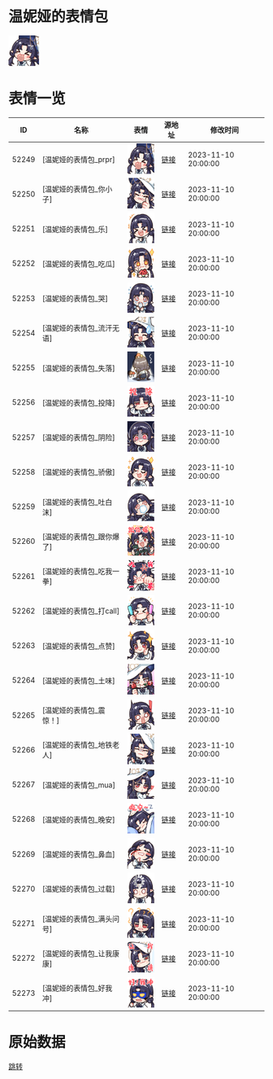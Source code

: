 # 温妮娅的表情包

<img src="./cover.png" height="60" alt="cover" />

# 表情一览

|ID|名称|表情|源地址|修改时间|
|----|----|----|----|----|
|52249|[温妮娅的表情包_prpr]|<img src="./pic/052249_%5B温妮娅的表情包_prpr%5D.png" height="60" alt="prpr"/>|[链接](https://i0.hdslb.com/bfs/garb/88da17de211f7bfc888be60f90715b958985d118.png)|2023-11-10 20:00:00|
|52250|[温妮娅的表情包_你小子]|<img src="./pic/052250_%5B温妮娅的表情包_你小子%5D.png" height="60" alt="你小子"/>|[链接](https://i0.hdslb.com/bfs/garb/a1d6db9b486caef3c29692e696e5215388c078b4.png)|2023-11-10 20:00:00|
|52251|[温妮娅的表情包_乐]|<img src="./pic/052251_%5B温妮娅的表情包_乐%5D.png" height="60" alt="乐"/>|[链接](https://i0.hdslb.com/bfs/garb/122407698e999ac24a579ef86af075781aca51b5.png)|2023-11-10 20:00:00|
|52252|[温妮娅的表情包_吃瓜]|<img src="./pic/052252_%5B温妮娅的表情包_吃瓜%5D.png" height="60" alt="吃瓜"/>|[链接](https://i0.hdslb.com/bfs/garb/4f63d0718760c85e7ccd5b3e0f284f26b0bdab40.png)|2023-11-10 20:00:00|
|52253|[温妮娅的表情包_哭]|<img src="./pic/052253_%5B温妮娅的表情包_哭%5D.png" height="60" alt="哭"/>|[链接](https://i0.hdslb.com/bfs/garb/ec38213add09dbbfda6976d18657a71da9e1a19b.png)|2023-11-10 20:00:00|
|52254|[温妮娅的表情包_流汗无语]|<img src="./pic/052254_%5B温妮娅的表情包_流汗无语%5D.png" height="60" alt="流汗无语"/>|[链接](https://i0.hdslb.com/bfs/garb/e99e6511ed49e532adc028c308a582023049ee57.png)|2023-11-10 20:00:00|
|52255|[温妮娅的表情包_失落]|<img src="./pic/052255_%5B温妮娅的表情包_失落%5D.png" height="60" alt="失落"/>|[链接](https://i0.hdslb.com/bfs/garb/75accddaf8634fcb37c119de19abb32198386b46.png)|2023-11-10 20:00:00|
|52256|[温妮娅的表情包_投降]|<img src="./pic/052256_%5B温妮娅的表情包_投降%5D.png" height="60" alt="投降"/>|[链接](https://i0.hdslb.com/bfs/garb/cdfa5592c398165edd74d8af2a449afab8c7cdd5.png)|2023-11-10 20:00:00|
|52257|[温妮娅的表情包_阴险]|<img src="./pic/052257_%5B温妮娅的表情包_阴险%5D.png" height="60" alt="阴险"/>|[链接](https://i0.hdslb.com/bfs/garb/d8625927b3b427efa4ed4c653fc69884621b994b.png)|2023-11-10 20:00:00|
|52258|[温妮娅的表情包_骄傲]|<img src="./pic/052258_%5B温妮娅的表情包_骄傲%5D.png" height="60" alt="骄傲"/>|[链接](https://i0.hdslb.com/bfs/garb/d57db2b3faa46dd88479cc9e78d6ec7055c99edb.png)|2023-11-10 20:00:00|
|52259|[温妮娅的表情包_吐白沫]|<img src="./pic/052259_%5B温妮娅的表情包_吐白沫%5D.png" height="60" alt="吐白沫"/>|[链接](https://i0.hdslb.com/bfs/garb/dcb3e72ae3603d724812a0705ad0c84d947e0aab.png)|2023-11-10 20:00:00|
|52260|[温妮娅的表情包_跟你爆了]|<img src="./pic/052260_%5B温妮娅的表情包_跟你爆了%5D.png" height="60" alt="跟你爆了"/>|[链接](https://i0.hdslb.com/bfs/garb/b36cc36c461d88bd593b8e1b510a48e7d82465f2.png)|2023-11-10 20:00:00|
|52261|[温妮娅的表情包_吃我一拳]|<img src="./pic/052261_%5B温妮娅的表情包_吃我一拳%5D.png" height="60" alt="吃我一拳"/>|[链接](https://i0.hdslb.com/bfs/garb/3171bb4a1195e707f291c24b604c84007d1acb25.png)|2023-11-10 20:00:00|
|52262|[温妮娅的表情包_打call]|<img src="./pic/052262_%5B温妮娅的表情包_打call%5D.png" height="60" alt="打call"/>|[链接](https://i0.hdslb.com/bfs/garb/c75d14277ef3e08fb0b141b7680c20fe0a526ac7.png)|2023-11-10 20:00:00|
|52263|[温妮娅的表情包_点赞]|<img src="./pic/052263_%5B温妮娅的表情包_点赞%5D.png" height="60" alt="点赞"/>|[链接](https://i0.hdslb.com/bfs/garb/51657b17bdc8cfa1ea2fd8de7d2440984db94652.png)|2023-11-10 20:00:00|
|52264|[温妮娅的表情包_土味]|<img src="./pic/052264_%5B温妮娅的表情包_土味%5D.png" height="60" alt="土味"/>|[链接](https://i0.hdslb.com/bfs/garb/0aaf57252d4cae9c7d71851983de5d76649cc833.png)|2023-11-10 20:00:00|
|52265|[温妮娅的表情包_震惊！]|<img src="./pic/052265_%5B温妮娅的表情包_震惊！%5D.png" height="60" alt="震惊！"/>|[链接](https://i0.hdslb.com/bfs/garb/d9a5fb5110968c0a2e50f982d57381ba08797cad.png)|2023-11-10 20:00:00|
|52266|[温妮娅的表情包_地铁老人]|<img src="./pic/052266_%5B温妮娅的表情包_地铁老人%5D.png" height="60" alt="地铁老人"/>|[链接](https://i0.hdslb.com/bfs/garb/25a7fbc05f45dee5ce2ee0c6302e2eb8979a7d87.png)|2023-11-10 20:00:00|
|52267|[温妮娅的表情包_mua]|<img src="./pic/052267_%5B温妮娅的表情包_mua%5D.png" height="60" alt="mua"/>|[链接](https://i0.hdslb.com/bfs/garb/4832f3f2e0f1eaba986f5bfc59e8ad0bf6f96c25.png)|2023-11-10 20:00:00|
|52268|[温妮娅的表情包_晚安]|<img src="./pic/052268_%5B温妮娅的表情包_晚安%5D.png" height="60" alt="晚安"/>|[链接](https://i0.hdslb.com/bfs/garb/f9a0f87fe83ca0f70ec241c0ccd08c14ce2590d2.png)|2023-11-10 20:00:00|
|52269|[温妮娅的表情包_鼻血]|<img src="./pic/052269_%5B温妮娅的表情包_鼻血%5D.png" height="60" alt="鼻血"/>|[链接](https://i0.hdslb.com/bfs/garb/a682c361a928395f6a747a2cfab80e188aa44fd7.png)|2023-11-10 20:00:00|
|52270|[温妮娅的表情包_过载]|<img src="./pic/052270_%5B温妮娅的表情包_过载%5D.png" height="60" alt="过载"/>|[链接](https://i0.hdslb.com/bfs/garb/6129781ae780ca3104d0292edca09aa951b17f5f.png)|2023-11-10 20:00:00|
|52271|[温妮娅的表情包_满头问号]|<img src="./pic/052271_%5B温妮娅的表情包_满头问号%5D.png" height="60" alt="满头问号"/>|[链接](https://i0.hdslb.com/bfs/garb/9bfd3951de08d27ecd75c420f1a4dbd5a25ca674.png)|2023-11-10 20:00:00|
|52272|[温妮娅的表情包_让我康康]|<img src="./pic/052272_%5B温妮娅的表情包_让我康康%5D.png" height="60" alt="让我康康"/>|[链接](https://i0.hdslb.com/bfs/garb/ea59ceb66a28e5157e7854bc73e84aa7ac8b487f.png)|2023-11-10 20:00:00|
|52273|[温妮娅的表情包_好我冲]|<img src="./pic/052273_%5B温妮娅的表情包_好我冲%5D.png" height="60" alt="好我冲"/>|[链接](https://i0.hdslb.com/bfs/garb/efdf444d0e506dd6408bd70109af1519ebe3da39.png)|2023-11-10 20:00:00|

# 原始数据

[跳转](./raw.json)

